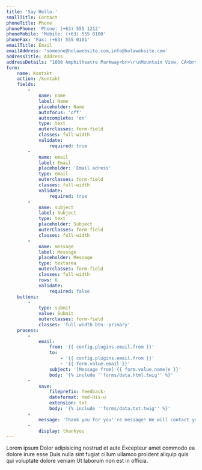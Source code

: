 ```yaml
---
title: 'Say Hello.'
smallTitle: Contact
phoneTitle: Phone
phonePhone: 'Phone: (+63) 555 1212'
phoneMobile: 'Mobile: (+63) 555 0100'
phoneFax: 'Fax: (+63) 555 0101'
emailTitle: Email
emailAddress: 'someone@holawebsite.com,info@holawebsite.com'
addressTitle: Address
addressDetails: "1600 Amphitheatre Parkway<br>\r\nMountain View, CA<br>\r\n94043 US"
form:
    name: Kontakt
    action: /kontakt
    fields:
        -
            name: name
            label: Name
            placeholder: Name
            autofocus: 'off'
            autocomplete: 'on'
            type: text
            outerclasses: form-field
            classes: full-width
            validate:
                required: true
        -
            name: email
            label: Email
            placeholder: 'Email adress'
            type: email
            outerclasses: form-field
            classes: full-width
            validate:
                required: true
        -
            name: subject
            label: Subject
            type: text
            placeholder: Subject
            outerClasses: form-field
            classes: full-width
        -
            name: message
            label: Message
            placeholder: Message
            type: textarea
            outerclasses: form-field
            classes: full-width
            rows: 6
            validate:
                required: false
    buttons:
        -
            type: submit
            value: Submit
            outerclasses: form-field
            classes: 'full-width btn--primary'
    process:
        -
            email:
                from: '{{ config.plugins.email.from }}'
                to:
                    - '{{ config.plugins.email.from }}'
                    - '{{ form.value.email }}'
                subject: '[Message from] {{ form.value.name|e }}'
                body: '{% include ''forms/data.html.twig'' %}'
        -
            save:
                fileprefix: feedback-
                dateformat: Ymd-His-u
                extension: txt
                body: '{% include ''forms/data.txt.twig'' %}'
        -
            message: 'Thank you for you''re message! We will contact you shortly'
        -
            display: thankyou
---
```


Lorem ipsum Dolor adipisicing nostrud et aute Excepteur amet commodo ea dolore irure esse Duis nulla sint fugiat cillum ullamco proident aliquip quis qui voluptate dolore veniam Ut laborum non est in officia.